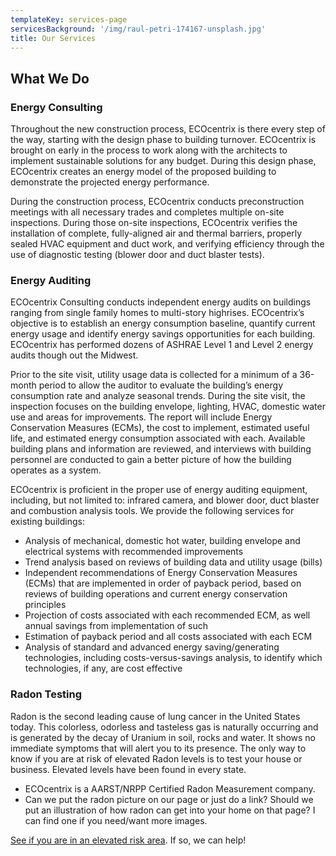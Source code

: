 ```yaml
---
templateKey: services-page
servicesBackground: '/img/raul-petri-174167-unsplash.jpg'
title: Our Services
---
```


## What We Do

### <a id="consulting"></a>Energy Consulting

Throughout the new construction process, ECOcentrix is there every step of the way, starting with the design phase to building turnover. ECOcentrix is brought on early in the process to work along with the architects to implement sustainable solutions for any budget. During this design phase, ECOcentrix creates an energy model of the proposed building to demonstrate the projected energy performance.

During the construction process, ECOcentrix conducts preconstruction meetings with all necessary trades and completes multiple on-site inspections. During those on-site inspections, ECOcentrix verifies the installation of complete, fully-aligned air and thermal barriers, properly sealed HVAC equipment and duct work, and verifying efficiency through the use of diagnostic testing (blower door and duct blaster tests).

### <a id="auditing"></a>Energy Auditing

ECOcentrix Consulting conducts independent energy audits on buildings ranging from single family homes to multi-story highrises. ECOcentrix’s objective is to establish an energy consumption baseline, quantify current energy usage and identify energy savings opportunities for each building. ECOcentrix has performed dozens of ASHRAE Level 1 and Level 2 energy audits though out the Midwest.

Prior to the site visit, utility usage data is collected for a minimum of a 36-month period to allow the auditor to evaluate the building’s energy consumption rate and analyze seasonal trends. During the site visit, the inspection focuses on the building envelope, lighting, HVAC, domestic water use and areas for improvements. The report will include Energy Conservation Measures (ECMs), the cost to implement, estimated useful life, and estimated energy consumption associated with each. Available building plans and information are reviewed, and interviews with building personnel are conducted to gain a better picture of how the building operates as a system.

ECOcentrix is proficient in the proper use of energy auditing equipment, including, but not limited to: infrared camera, and blower door, duct blaster and combustion analysis tools. We provide the following services for existing buildings:

- Analysis of mechanical, domestic hot water, building envelope and electrical systems with recommended improvements
- Trend analysis based on reviews of building data and utility usage (bills)
- Independent recommendations of Energy Conservation Measures (ECMs) that are implemented in order of payback period, based on reviews of building operations and current energy conservation principles
- Projection of costs associated with each recommended ECM, as well annual savings from implementation of such
- Estimation of payback period and all costs associated with each ECM
- Analysis of standard and advanced energy saving/generating technologies, including costs-versus-savings analysis, to identify which technologies, if any, are cost effective

### <a id="radon"></a>Radon Testing

Radon is the second leading cause of lung cancer in the United States today. This colorless, odorless and tasteless gas is naturally occurring and is generated by the decay of Uranium in soil, rocks and water. It shows no immediate symptoms that will alert you to its presence. The only way to know if you are at risk of elevated Radon levels is to test your house or business. Elevated levels have been found in every state.

- ECOcentrix is a AARST/NRPP Certified Radon Measurement company.
- Can we put the radon picture on our page or just do a link? Should we put an illustration of how radon can get into your home on that page? I can find one if you need/want more images.

[See if you are in an elevated risk area](http://www.radon.com/maps/). If so, we can help!

